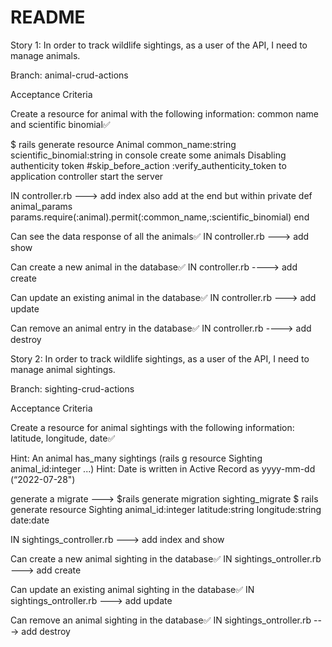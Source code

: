 # README

Story 1: In order to track wildlife sightings, as a user of the API, I need to manage animals.

Branch: animal-crud-actions

Acceptance Criteria

Create a resource for animal with the following information: common name and scientific binomial✅

$ rails generate resource Animal common_name:string scientific_binomial:string
in console create some animals
Disabling authenticity token #skip_before_action :verify_authenticity_token to application controller 
start the server

IN controller.rb ---> add index 
also add at the end but within 
private
    def animal_params
        params.require(:animal).permit(:common_name,:scientific_binomial)
    end

Can see the data response of all the animals✅
IN controller.rb ---> add show

Can create a new animal in the database✅
IN controller.rb ----> add create

Can update an existing animal in the database✅
IN controller.rb ---> add update

Can remove an animal entry in the database✅
IN controller.rb ----> add destroy


Story 2: In order to track wildlife sightings, as a user of the API, I need to manage animal sightings.

Branch: sighting-crud-actions

Acceptance Criteria

Create a resource for animal sightings with the following information: latitude, longitude, date✅

Hint: An animal has_many sightings (rails g resource Sighting animal_id:integer ...)
Hint: Date is written in Active Record as yyyy-mm-dd (“2022-07-28")

generate a migrate ---> $rails generate migration sighting_migrate
$ rails generate resource Sighting animal_id:integer latitude:string longitude:string date:date

IN sightings_controller.rb ---> add index and show

Can create a new animal sighting in the database✅
IN sightings_ontroller.rb ---> add create

Can update an existing animal sighting in the database✅
IN sightings_ontroller.rb ---> add update

Can remove an animal sighting in the database✅
IN sightings_ontroller.rb ---> add destroy


